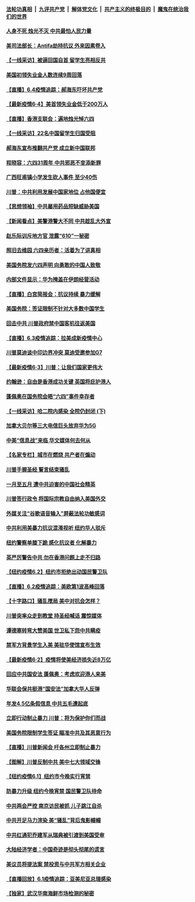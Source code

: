 ####  [法轮功真相](../../../../basic/blob/master/README.md?t=06050931) &nbsp;|&nbsp; [九评共产党](../../../../9ping.md/blob/master/README.md?t=06050931) &nbsp;|&nbsp; [解体党文化](../../../../jtdwh.md/blob/master/README.md?t=06050931)  &nbsp;|&nbsp; [共产主义的终极目的](../../../../gczydzjmd.md/blob/master/README.md?t=06050931) &nbsp;|&nbsp; [魔鬼在统治我们的世界](../../../../mgztzwmdsj.md/blob/master/README.md?t=06050931) 

#### [人身不死 烛光不灭 中共最怕人民力量](../pages/nf4514/n12162423.md?t=06050931) 

#### [美司法部长：Antifa劫持抗议 外来因素卷入](../pages/nf4514/n12162197.md?t=06050931) 

#### [【一线采访】被逼回国自首 留学生亮相反共](../pages/nf4514/n12161920.md?t=06050931) 

#### [美国初领失业金人数连续9周回落](../pages/nf4514/n12161493.md?t=06050931) 

#### [【直播】6.4疫情追踪：郝海东吓坏共产党](../pages/nf4514/n12160965.md?t=06050931) 

#### [【最新疫情6·4】美首领失业金低于200万人](../pages/nf4514/n12159368.md?t=06050931) 

#### [【直播】香港支联会：遍地烛光悼六四](../pages/nf4514/n12159202.md?t=06050931) 

#### [【一线采访】22名中国留学生归国受阻](../pages/nf4514/n12160366.md?t=06050931) 

#### [郝海东宣布推翻共产党 成立新中国联邦](../pages/nf4514/n12160534.md?t=06050931) 

#### [程晓容：六四31周年 中共邪恶不变添新罪](../pages/nf4514/n12160363.md?t=06050931) 

#### [广西旺甫镇小学发生砍人事件 至少40伤](../pages/nf4514/n12159725.md?t=06050931) 

#### [川普：中共利用发展中国家地位 占他国便宜](../pages/nf4514/n12159303.md?t=06050931) 

#### [【思想领袖】中共屡用药品短缺威胁美国](../pages/nf4514/n12056445.md?t=06050931) 

#### [【新闻看点】美警港警大不同 中共趁乱大外宣](../pages/nf4514/n12158991.md?t=06050931) 

#### [赵乐际训斥地方官 泄露“610”一秘密](../pages/nf4514/n12150090.md?t=06050931) 

#### [照旧去维园 六四亲历者：活着为了讲真相](../pages/nf4514/n12159127.md?t=06050931) 

#### [美国务院发六四声明 向勇敢的中国人致敬](../pages/nf4514/n12159007.md?t=06050931) 

#### [内部文件显示：华为掩盖在伊朗经营活动](../pages/nf4514/n12158587.md?t=06050931) 

#### [【直播】白宫简报会：抗议持续 暴力缓解](../pages/nf4514/n12155990.md?t=06050931) 

#### [美国务院：签证限制不针对大多数中国学生](../pages/nf4514/n12158789.md?t=06050931) 

#### [回击中共 川普政府禁中国客机往返美国](../pages/nf4514/n12158407.md?t=06050931) 

#### [【直播】6.3疫情追踪：拉美成新疫情中心](../pages/nf4514/n12157990.md?t=06050931) 

#### [川普莫迪谈中印边界冲突 莫迪受邀参加G7](../pages/nf4514/n12157884.md?t=06050931) 

#### [【最新疫情6·3】川普：让我们国家更伟大](../pages/nf4514/n12156555.md?t=06050931) 

#### [约翰逊：自由是香港成功关键 英国将庇护港人](../pages/nf4514/n12157105.md?t=06050931) 

#### [蓬佩奥在国务院会晤“六四”事件幸存者](../pages/nf4514/n12156948.md?t=06050931) 

#### [【一线采访】哈二院内感染 全院仍封闭 (下)](../pages/nf4514/n12155051.md?t=06050931) 

#### [加拿大贝尔等三大电信巨头放弃华为5G](../pages/nf4514/n12156474.md?t=06050931) 

#### [中美“信息战”来临 华文媒体何去何从](../pages/nf4514/n12156534.md?t=06050931) 

#### [【名家专栏】城市在燃烧 共产者在煽动](../pages/nf4514/n12155532.md?t=06050931) 

#### [川普手握圣经 誓言结束骚乱](../pages/nf4514/n12156521.md?t=06050931) 

#### [一月至五月 遭中共迫害的中国社会精英](../pages/nf4514/n12152992.md?t=06050931) 

#### [川普签行政令 将国际宗教自由纳入美国外交](../pages/nf4514/n12155995.md?t=06050931) 

#### [外媒关注“谷歌语音输入”屏蔽法轮功敏感词](../pages/nf4514/n12156005.md?t=06050931) 

#### [中共利用美暴力抗议混淆视听 纽约华人驳斥](../pages/nf4514/n12154391.md?t=06050931) 

#### [纽约警察单膝下跪 感化抗议者 化解暴力](../pages/nf4514/n12154398.md?t=06050931) 

#### [英严厉警告中共 勿在香港问题上走不归路](../pages/nf4514/n12155666.md?t=06050931) 

#### [【纽约疫情6.2】纽约市拒绝出动国民警卫队](../pages/nf4514/n12155192.md?t=06050931) 

#### [【直播】6.2疫情追踪：美欧第1波高峰回落](../pages/nf4514/n12155245.md?t=06050931) 

#### [【十字路口】骚乱搅局 美中对抗会怎样？](../pages/nf4514/n12153907.md?t=06050931) 

#### [川普突率众走到教堂 持圣经喊话 震惊媒体](../pages/nf4514/n12155081.md?t=06050931) 

#### [谭德塞转弯大赞美国 世卫私下怨中共瞒疫](../pages/nf4514/n12154952.md?t=06050931) 

#### [禁军方背景学生入美 美驻华使馆宣布生效](../pages/nf4514/n12155101.md?t=06050931) 

#### [【最新疫情6·2】疫情将使美经济损失近8万亿](../pages/nf4514/n12153741.md?t=06050931) 

#### [回应中共国安法 蓬佩奥：考虑欢迎港人来美](../pages/nf4514/n12153386.md?t=06050931) 

#### [华联会保共挺港“国安法”加拿大华人反弹](../pages/nf4514/n12151810.md?t=06050931) 

#### [年发4.5亿条假信息 中共五毛遭起底](../pages/nf4514/n12153564.md?t=06050931) 

#### [立即行动制止暴力 川普：将为保护你们而战](../pages/nf4514/n12153639.md?t=06050931) 

#### [美国务院限制学生签证 瞄准中共及其恶意行为](../pages/nf4514/n12153458.md?t=06050931) 

#### [【直播】川普新闻会 吁各州立即制止暴力](../pages/nf4514/n12153602.md?t=06050931) 

#### [【图解】川普反制中共 美中七大领域交锋](../pages/nf4514/n12153081.md?t=06050931) 

#### [【纽约疫情6.1】纽约市今晚实行宵禁](../pages/nf4514/n12152426.md?t=06050931) 

#### [防暴力升级 纽约今晚宵禁 国民警卫队待命](../pages/nf4514/n12153456.md?t=06050931) 

#### [中共两会严控 南京访民被抓 儿子跳江自杀](../pages/nf4514/n12153285.md?t=06050931) 

#### [中共开足马力渲染 美“骚乱”背后鬼影幢幢](../pages/nf4514/n12153120.md?t=06050931) 

#### [中共红通犯乔建军从瑞典被引渡到美国受审](../pages/nf4514/n12153258.md?t=06050931) 

#### [大陆经济学者：中国奇迹是彻头彻尾的谎言](../pages/nf4514/n12152933.md?t=06050931) 

#### [美议员将提法案 禁投资与中共军方相关企业](../pages/nf4514/n12152737.md?t=06050931) 

#### [【直播回放】6.1疫情追踪：亚美尼亚总理感染](../pages/nf4514/n12152501.md?t=06050931) 

#### [【独家】武汉华南海鲜市场检测的秘密](../pages/nf4514/n12150755.md?t=06050931) 

